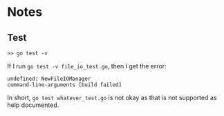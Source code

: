 # Notes

## Test
```
>> go test -v
```

If I run `go test -v file_io_test.go`, then I get the error:
```
undefined: NewFileIOManager
command-line-arguments [build failed]
```

In short, `go test whatever_test.go` is not okay as that is not supported as help documented.

